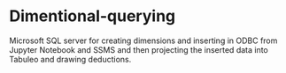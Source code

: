 # Dimentional-querying
Microsoft SQL server for creating dimensions and inserting in ODBC from Jupyter Notebook and SSMS and then projecting the inserted data into Tabuleo and drawing deductions. 
